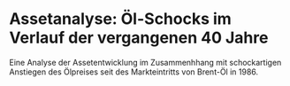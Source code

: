 # Assetanalyse: Öl-Schocks im Verlauf der vergangenen 40 Jahre

Eine Analyse der Assetentwicklung im Zusammenhhang mit schockartigen Anstiegen des Ölpreises seit des Markteintritts von Brent-Öl in 1986. 

